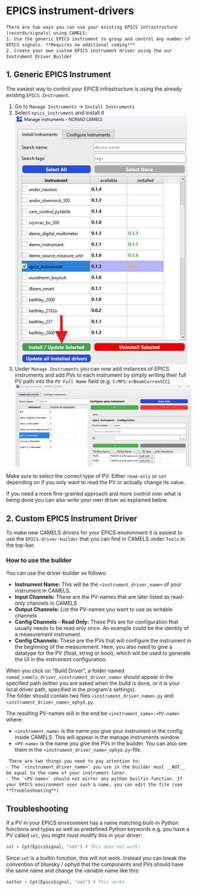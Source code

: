 # EPICS instrument-drivers
```{note}
There are two ways you can use your existing EPICS infrastructure (records/signals) using CAMELS:
1. Use the generic EPICS instrument to group and control any number of EPICS signals. **Requires no additional coding!**
2. Create your own custom EPICS instrument driver using the our Instrument Driver Builder
```

## 1. Generic EPICS Instrument

The easiest way to control your EPICS infrastructure is using the already existing `EPICS Instrument`.

1. Go to `Manage Instruments` -> `Install Instruments`
2. Select `epics_instrument` and install it
   ![Slected EPICS instrument and install button](../assets/image.png)
3. Under `Manage Instruments` you can now add instances of EPICS instruments and add PVs to each instrument by simply writing their full PV path into the `PV Full Name` field (e.g. `S:MPS:srBeamCurrentCC`).
   ![EPICS instrument with selected PVs](../assets/image-1.png)

Make sure to select the correct type of PV: Either `read-only` or `set` depending on if you only want to read the PV or actually change its value.

If you need a more fine-grained approach and more control over what is being done you can also write your own driver as explained below.

## 2. Custom EPICS Instrument Driver

To make new CAMELS drivers for your EPICS environment it is easiest to use the `EPICS-driver-builder` that you can find in CAMELS under `Tools` in the top-bar.

### How to use the builder

You can use the driver-builder as follows:

- __Instrument Name:__ This will be the `<instrument_driver_name>` of your instrument in CAMELS.
- __Input Channels:__ These are the PV-names that are later listed as read-only channels in CAMELS
- __Output Channels:__ List the PV-names you want to use as writable channels
- __Config Channels - Read Only:__ These PVs are for configuration that usually needs to be read only once. An example could be the identity of a measurement instrument.
- __Config Channels:__ These are the PVs that will configure the instrument in the beginning of the measurement. Here, you also need to give a datatype for the PV (float, string or bool), which will be used to generate the UI in the instrument configuration.

When you click on "Build Driver", a folder named `nomad_camels_driver_<instrument_driver_name>` should appear in the specified path (either you are asked when the build is done, or it is your local driver path, specified in the program's settings).  
The folder should contain two files `<instrument_driver_name>.py` and `<instrument_driver_name>_ophyd.py`.

The resulting PV-names will in the end be `<instrument_name>:<PV-name>` where:

- `<instrument_name>` is the name you give your instrument in the config inside CAMELS. This will appear in the manage instruments window.
- `<PV-name>` is the name you give the PVs in the builder. You can also see them in the `<instrument_driver_name>_ophyd.py`-file.

```{note}
 There are two things you need to pay attention to:
- The `<instrument_driver_name>` you use in the builder must __NOT__ be equal to the name of your instrument later.
- The `<PV-name>` should not mirror any python builtin function. If your EPICS environment uses such a name, you can edit the file (see **Troubleshooting**)
```

## Troubleshooting

If a PV in your EPICS environment has a name matching built-in Python functions and types as well as predefined Python keywords e.g. you have a PV  called `set`, you might must modify this in your driver:

```python
set = Cpt(EpicsSignal, "set") # This does not work!
```

Since `set` is a builtin function, this will not work. Instead you can break the convention of bluesky / ophyd that the components and PVs should have the same name and change the variable name like this:

```python
setter = Cpt(EpicsSignal, "set") # This works
```
